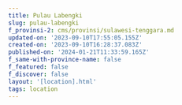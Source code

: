 ```yaml
---
title: Pulau Labengki
slug: pulau-labengki
f_provinsi-2: cms/provinsi/sulawesi-tenggara.md
updated-on: '2023-09-10T17:55:05.155Z'
created-on: '2023-09-10T16:28:37.083Z'
published-on: '2024-01-21T11:33:59.165Z'
f_same-with-province-name: false
f_featured: false
f_discover: false
layout: '[location].html'
tags: location
---
```



